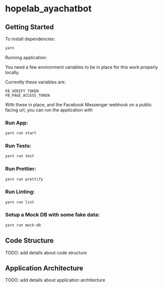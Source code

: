 # hopelab_ayachatbot

## Getting Started

To install dependencies:

```bash
yarn
```

Running application:

You need a few environment variables to be in place for this work properly locally.

Currently these variables are:

```
FB_VERIFY_TOKEN
FB_PAGE_ACCESS_TOKEN
```

With these in place, and the Facebook Messenger webhook on a public facing url, you can run the application with


### Run App:

```bash
yarn run start
```

### Run Tests:

```bash
yarn run test
```

### Run Prettier:

```bash
yarn run prettify
```

### Run Linting:

```bash
yarn run lint
```

### Setup a Mock DB with some fake data:

```bash
yarn run mock-db
```

## Code Structure

TODO: add details about code structure

## Application Architecture

TODO: add details about application architecture